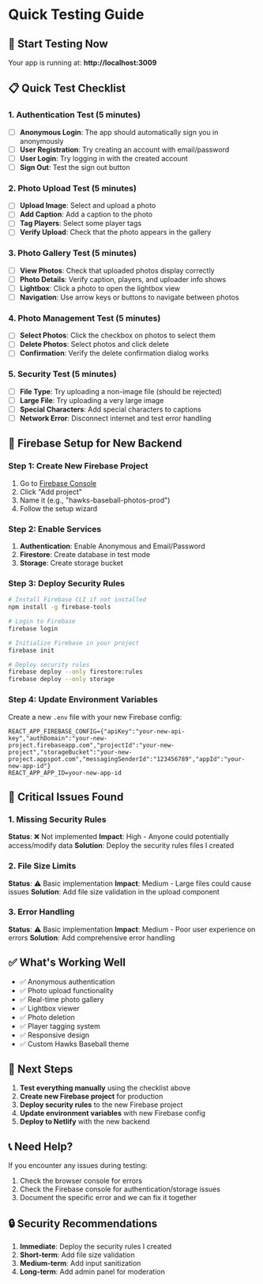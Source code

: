 # Quick Testing Guide

## 🚀 Start Testing Now

Your app is running at: **http://localhost:3009**

## 📋 Quick Test Checklist

### 1. Authentication Test (5 minutes)
- [ ] **Anonymous Login**: The app should automatically sign you in anonymously
- [ ] **User Registration**: Try creating an account with email/password
- [ ] **User Login**: Try logging in with the created account
- [ ] **Sign Out**: Test the sign out button

### 2. Photo Upload Test (5 minutes)
- [ ] **Upload Image**: Select and upload a photo
- [ ] **Add Caption**: Add a caption to the photo
- [ ] **Tag Players**: Select some player tags
- [ ] **Verify Upload**: Check that the photo appears in the gallery

### 3. Photo Gallery Test (5 minutes)
- [ ] **View Photos**: Check that uploaded photos display correctly
- [ ] **Photo Details**: Verify caption, players, and uploader info shows
- [ ] **Lightbox**: Click a photo to open the lightbox view
- [ ] **Navigation**: Use arrow keys or buttons to navigate between photos

### 4. Photo Management Test (5 minutes)
- [ ] **Select Photos**: Click the checkbox on photos to select them
- [ ] **Delete Photos**: Select photos and click delete
- [ ] **Confirmation**: Verify the delete confirmation dialog works

### 5. Security Test (5 minutes)
- [ ] **File Type**: Try uploading a non-image file (should be rejected)
- [ ] **Large File**: Try uploading a very large image
- [ ] **Special Characters**: Add special characters to captions
- [ ] **Network Error**: Disconnect internet and test error handling

## 🔧 Firebase Setup for New Backend

### Step 1: Create New Firebase Project
1. Go to [Firebase Console](https://console.firebase.google.com/)
2. Click "Add project"
3. Name it (e.g., "hawks-baseball-photos-prod")
4. Follow the setup wizard

### Step 2: Enable Services
1. **Authentication**: Enable Anonymous and Email/Password
2. **Firestore**: Create database in test mode
3. **Storage**: Create storage bucket

### Step 3: Deploy Security Rules
```bash
# Install Firebase CLI if not installed
npm install -g firebase-tools

# Login to Firebase
firebase login

# Initialize Firebase in your project
firebase init

# Deploy security rules
firebase deploy --only firestore:rules
firebase deploy --only storage
```

### Step 4: Update Environment Variables
Create a new `.env` file with your new Firebase config:
```
REACT_APP_FIREBASE_CONFIG={"apiKey":"your-new-api-key","authDomain":"your-new-project.firebaseapp.com","projectId":"your-new-project","storageBucket":"your-new-project.appspot.com","messagingSenderId":"123456789","appId":"your-new-app-id"}
REACT_APP_APP_ID=your-new-app-id
```

## 🚨 Critical Issues Found

### 1. Missing Security Rules
**Status**: ❌ Not implemented
**Impact**: High - Anyone could potentially access/modify data
**Solution**: Deploy the security rules files I created

### 2. File Size Limits
**Status**: ⚠️ Basic implementation
**Impact**: Medium - Large files could cause issues
**Solution**: Add file size validation in the upload component

### 3. Error Handling
**Status**: ⚠️ Basic implementation
**Impact**: Medium - Poor user experience on errors
**Solution**: Add comprehensive error handling

## ✅ What's Working Well

- ✅ Anonymous authentication
- ✅ Photo upload functionality
- ✅ Real-time photo gallery
- ✅ Lightbox viewer
- ✅ Photo deletion
- ✅ Player tagging system
- ✅ Responsive design
- ✅ Custom Hawks Baseball theme

## 🎯 Next Steps

1. **Test everything manually** using the checklist above
2. **Create new Firebase project** for production
3. **Deploy security rules** to the new Firebase project
4. **Update environment variables** with new Firebase config
5. **Deploy to Netlify** with the new backend

## 📞 Need Help?

If you encounter any issues during testing:
1. Check the browser console for errors
2. Check the Firebase console for authentication/storage issues
3. Document the specific error and we can fix it together

## 🔒 Security Recommendations

1. **Immediate**: Deploy the security rules I created
2. **Short-term**: Add file size validation
3. **Medium-term**: Add input sanitization
4. **Long-term**: Add admin panel for moderation 